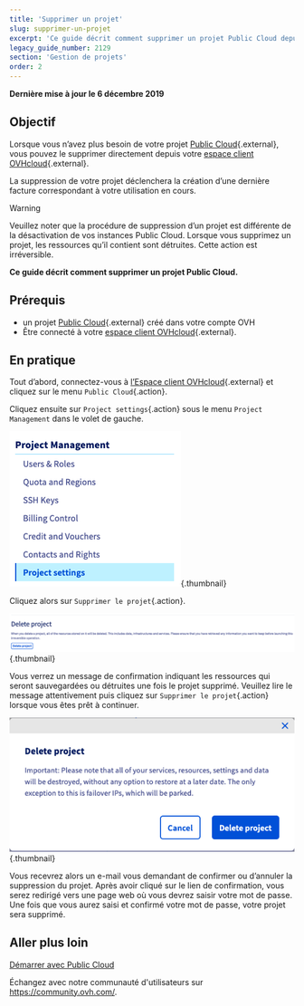 ```yaml
---
title: 'Supprimer un projet'
slug: supprimer-un-projet
excerpt: 'Ce guide décrit comment supprimer un projet Public Cloud depuis votre espace client OVHcloud'
legacy_guide_number: 2129
section: 'Gestion de projets'
order: 2
---
```


**Dernière mise à jour le 6 décembre 2019**

## Objectif

Lorsque vous n’avez plus besoin de votre projet [Public Cloud](https://www.ovhcloud.com/fr/public-cloud/){.external}, vous pouvez le supprimer directement depuis votre [espace client OVHcloud](https://www.ovh.com/auth/?action=gotomanager){.external}.

La suppression de votre projet déclenchera la création d’une dernière facture correspondant à votre utilisation en cours. 

> [!warning]
>
Veuillez noter que la procédure de suppression d’un projet est différente de la désactivation de vos instances Public Cloud. Lorsque vous supprimez un projet, les ressources qu’il contient sont détruites. Cette action est irréversible.
>

**Ce guide décrit comment supprimer un projet Public Cloud.**

## Prérequis

* un projet [Public Cloud](https://www.ovhcloud.com/fr/public-cloud/){.external} créé dans votre compte OVH
* Être connecté à votre [espace client OVHcloud](https://www.ovh.com/auth/?action=gotomanager){.external}.

## En pratique

Tout d’abord, connectez-vous à [l’Espace client OVHcloud](https://www.ovh.com/auth/?action=gotomanager){.external} et cliquez sur le menu `Public Cloud`{.action}.

Cliquez ensuite sur `Project settings`{.action} sous le menu `Project Management` dans le volet de gauche.

![menu cloud](images/deleteproject.png){.thumbnail}

Cliquez alors sur `Supprimer le projet`{.action}.

![supprimer projet](images/deleteproject1.png){.thumbnail}

Vous verrez un message de confirmation indiquant les ressources qui seront sauvegardées ou détruites une fois le projet supprimé. Veuillez lire le message attentivement puis cliquez sur `Supprimer le projet`{.action} lorsque vous êtes prêt à continuer.

![supprimer projet](images/deleteproject2.png){.thumbnail}

Vous recevrez alors un e-mail vous demandant de confirmer ou d’annuler la suppression du projet. Après avoir cliqué sur le lien de confirmation, vous serez redirigé vers une page web où vous devrez saisir votre mot de passe. Une fois que vous aurez saisi et confirmé votre mot de passe, votre projet sera supprimé.

## Aller plus loin

[Démarrer avec Public Cloud](../premiers-pas-instance-public-cloud/)

Échangez avec notre communauté d'utilisateurs sur <https://community.ovh.com/>.
